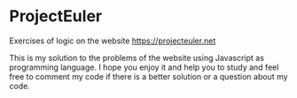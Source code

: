 # ProjectEuler
Exercises of logic on the website https://projecteuler.net


This is my solution to the problems of the website using Javascript as programming language. I hope you enjoy it and help you to study and feel free to comment my code if there is a better solution or a question about my code.
